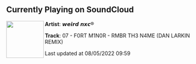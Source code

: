 ## Currently Playing on SoundCloud

[<img align="left" width="100" src="https://i1.sndcdn.com/artworks-PBLOqyuLDxEOyV6B-Q4GzJg-t500x500.jpg">](https://soundcloud.com/weirdnxc/rmbr-th3-n4me)

**Artist**: 𝙬𝙚𝙞𝙧𝙙 𝙣𝙭𝙘® 

**Track**: 07 - F0RT M1N0R - RMBR TH3 N4ME (DAN LARKIN REMIX)

Last updated at 08/05/2022 09:59
